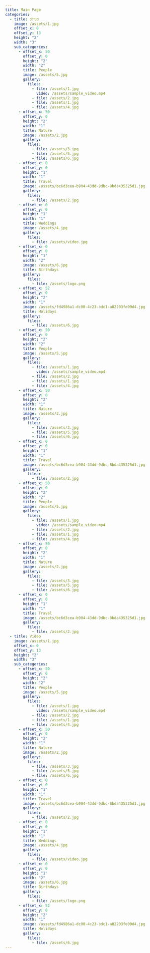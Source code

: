 ```yaml
---
title: Main Page
categories:
  - title: סטילס
    image: /assets/1.jpg
    offset_x: 0
    offset_y: 13
    height: "2"
    width: "3"
    sub_categories:
      - offset_x: 50
        offset_y: 0
        height: "2"
        width: "2"
        title: People
        image: /assets/5.jpg
        gallery:
          files:
            - file: /assets/1.jpg
              video: /assets/sample_video.mp4
            - file: /assets/2.jpg
            - file: /assets/1.jpg
            - file: /assets/4.jpg
      - offset_x: 50
        offset_y: 0
        height: "2"
        width: "1"
        title: Nature
        image: /assets/2.jpg
        gallery:
          files:
            - file: /assets/3.jpg
            - file: /assets/5.jpg
            - file: /assets/6.jpg
      - offset_x: 0
        offset_y: 0
        height: "1"
        width: "1"
        title: Travel
        image: /assets/bc6d3cea-b904-43dd-9dbc-8bda435325d1.jpg
        gallery:
          files:
            - file: /assets/2.jpg
      - offset_x: 0
        offset_y: 0
        height: "1"
        width: "1"
        title: Weddings
        image: /assets/4.jpg
        gallery:
          files:
            - file: /assets/video.jpg
      - offset_x: 0
        offset_y: 0
        height: "1"
        width: "2"
        image: /assets/6.jpg
        title: Birthdays
        gallery:
          files:
            - file: /assets/logo.png
      - offset_x: 52
        offset_y: 0
        height: "2"
        width: "1"
        image: /assets/fd4986a1-dc00-4c23-bdc1-a82203fe09d4.jpg
        title: Holidays
        gallery:
          files:
            - file: /assets/6.jpg
      - offset_x: 50
        offset_y: 0
        height: "2"
        width: "2"
        title: People
        image: /assets/5.jpg
        gallery:
          files:
            - file: /assets/1.jpg
              video: /assets/sample_video.mp4
            - file: /assets/2.jpg
            - file: /assets/1.jpg
            - file: /assets/4.jpg
      - offset_x: 50
        offset_y: 0
        height: "2"
        width: "1"
        title: Nature
        image: /assets/2.jpg
        gallery:
          files:
            - file: /assets/3.jpg
            - file: /assets/5.jpg
            - file: /assets/6.jpg
      - offset_x: 0
        offset_y: 0
        height: "1"
        width: "1"
        title: Travel
        image: /assets/bc6d3cea-b904-43dd-9dbc-8bda435325d1.jpg
        gallery:
          files:
            - file: /assets/2.jpg
      - offset_x: 50
        offset_y: 0
        height: "2"
        width: "2"
        title: People
        image: /assets/5.jpg
        gallery:
          files:
            - file: /assets/1.jpg
              video: /assets/sample_video.mp4
            - file: /assets/2.jpg
            - file: /assets/1.jpg
            - file: /assets/4.jpg
      - offset_x: 50
        offset_y: 0
        height: "2"
        width: "1"
        title: Nature
        image: /assets/2.jpg
        gallery:
          files:
            - file: /assets/3.jpg
            - file: /assets/5.jpg
            - file: /assets/6.jpg
      - offset_x: 0
        offset_y: 0
        height: "1"
        width: "1"
        title: Travel
        image: /assets/bc6d3cea-b904-43dd-9dbc-8bda435325d1.jpg
        gallery:
          files:
            - file: /assets/2.jpg
  - title: Video
    image: /assets/1.jpg
    offset_x: 0
    offset_y: 13
    height: "2"
    width: "3"
    sub_categories:
      - offset_x: 50
        offset_y: 0
        height: "2"
        width: "2"
        title: People
        image: /assets/5.jpg
        gallery:
          files:
            - file: /assets/1.jpg
              video: /assets/sample_video.mp4
            - file: /assets/2.jpg
            - file: /assets/1.jpg
            - file: /assets/4.jpg
      - offset_x: 50
        offset_y: 0
        height: "2"
        width: "1"
        title: Nature
        image: /assets/2.jpg
        gallery:
          files:
            - file: /assets/3.jpg
            - file: /assets/5.jpg
            - file: /assets/6.jpg
      - offset_x: 0
        offset_y: 0
        height: "1"
        width: "1"
        title: Travel
        image: /assets/bc6d3cea-b904-43dd-9dbc-8bda435325d1.jpg
        gallery:
          files:
            - file: /assets/2.jpg
      - offset_x: 0
        offset_y: 0
        height: "1"
        width: "1"
        title: Weddings
        image: /assets/4.jpg
        gallery:
          files:
            - file: /assets/video.jpg
      - offset_x: 0
        offset_y: 0
        height: "1"
        width: "2"
        image: /assets/6.jpg
        title: Birthdays
        gallery:
          files:
            - file: /assets/logo.png
      - offset_x: 52
        offset_y: 0
        height: "2"
        width: "1"
        image: /assets/fd4986a1-dc00-4c23-bdc1-a82203fe09d4.jpg
        title: Holidays
        gallery:
          files:
            - file: /assets/6.jpg
---
```


